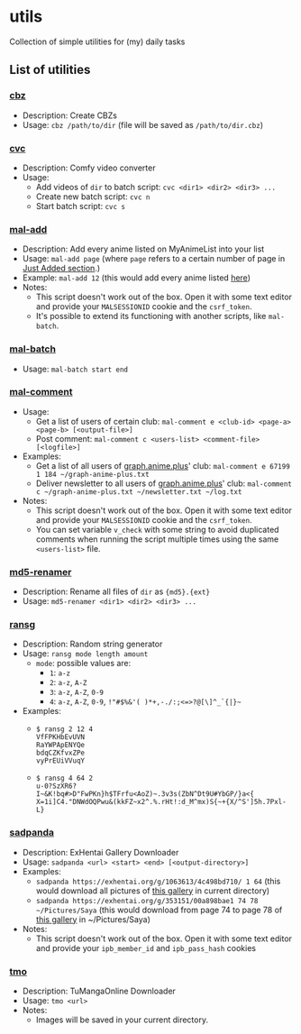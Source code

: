 # utils

Collection of simple utilities for (my) daily tasks

## List of utilities

### [cbz](https://raw.githubusercontent.com/nxnev/utils/master/bin/cbz)
- Description: Create CBZs
- Usage: `cbz /path/to/dir` (file will be saved as `/path/to/dir.cbz`)

### [cvc](https://raw.githubusercontent.com/nxnev/utils/master/bin/cvc)
- Description: Comfy video converter
- Usage:
  - Add videos of `dir` to batch script: `cvc <dir1> <dir2> <dir3> ...`
  - Create new batch script: `cvc n`
  - Start batch script: `cvc s`

### [mal-add](https://raw.githubusercontent.com/nxnev/utils/master/bin/mal-add)
- Description: Add every anime listed on MyAnimeList into your list
- Usage: `mal-add page` (where `page` refers to a certain number of page in [Just Added section](https://myanimelist.net/anime.php?o=9&c%5B0%5D=a&c%5B1%5D=d&cv=2&w=1).)
- Example: `mal-add 12` (this would add every anime listed [here](https://myanimelist.net/anime.php?o=9&c[0]=a&c[1]=d&cv=2&w=1&show=550))
- Notes:
  - This script doesn't work out of the box. Open it with some text editor and provide your `MALSESSIONID` cookie and the `csrf_token`.
  - It's possible to extend its functioning with another scripts, like `mal-batch`.

### [mal-batch](https://raw.githubusercontent.com/nxnev/utils/master/bin/mal-batch)
- Usage: `mal-batch start end`

### [mal-comment](https://raw.githubusercontent.com/nxnev/utils/master/bin/mal-comment)
- Usage:
  - Get a list of users of certain club: `mal-comment e <club-id> <page-a> <page-b> [<output-file>]`
  - Post comment: `mal-comment c <users-list> <comment-file> [<logfile>]`
- Examples:
  - Get a list of all users of [graph.anime.plus](https://myanimelist.net/clubs.php?cid=67199)' club: `mal-comment e 67199 1 184 ~/graph-anime-plus.txt`
  - Deliver newsletter to all users of [graph.anime.plus](https://myanimelist.net/clubs.php?cid=67199)\' club: `mal-comment c ~/graph-anime-plus.txt ~/newsletter.txt ~/log.txt`
- Notes:
  - This script doesn't work out of the box. Open it with some text editor and provide your `MALSESSIONID` cookie and the `csrf_token`.
  - You can set variable `v_check` with some string to avoid duplicated comments when running the script multiple times using the same `<users-list>` file.

### [md5-renamer](https://raw.githubusercontent.com/nxnev/utils/master/bin/md5-renamer)
- Description: Rename all files of `dir` as `{md5}.{ext}`
- Usage: `md5-renamer <dir1> <dir2> <dir3> ...`

### [ransg](https://raw.githubusercontent.com/nxnev/utils/master/bin/ransg)
- Description: Random string generator
- Usage: `ransg mode length amount`
  - `mode`: possible values are:
    - `1`: `a-z`
    - `2`: `a-z`, `A-Z`
    - `3`: `a-z`, `A-Z`, `0-9`
    - `4`: `a-z`, `A-Z`, `0-9`, ``!"#$%&'( )*+,-./:;<=>?@[\]^_`{|}~``
- Examples:
  - ```
    $ ransg 2 12 4
    VfFPKHbEvUVN
    RaYWPApENYQe
    bdqCZKfvxZPe
    vyPrEUiVVuqY
    ```
  - ```
    $ ransg 4 64 2
    u-0?SzXR6?I~&K!bq#>D"FwPKn}h$TFrfu<AoZ)~.3v3s(ZbN^Dt9U#YbGP/}a<{
    X=1i]C4."DNWdOQPwu&(kkFZ~x2^.%.rHt!:d_M^mx)S{~+{X/^S']5h.7Pxl-L}
    ```
### [sadpanda](https://raw.githubusercontent.com/nxnev/utils/master/bin/sadpanda)
- Description: ExHentai Gallery Downloader
- Usage: `sadpanda <url> <start> <end> [<output-directory>]`
- Examples:
  - `sadpanda https://exhentai.org/g/1063613/4c498bd710/ 1 64` (this would download all pictures of [this gallery](https://exhentai.org/g/1063613/4c498bd710) in current directory)
  - `sadpanda https://exhentai.org/g/353151/00a898bae1 74 78 ~/Pictures/Saya` (this would download from page 74 to page 78 of [this gallery](https://exhentai.org/g/353151/00a898bae1) in ~/Pictures/Saya)
- Notes:
  - This script doesn't work out of the box. Open it with some text editor and provide your `ipb_member_id` and `ipb_pass_hash` cookies

### [tmo](https://raw.githubusercontent.com/nxnev/utils/master/bin/tmo)
- Description: TuMangaOnline Downloader
- Usage: `tmo <url>`
- Notes:
  - Images will be saved in your current directory.
